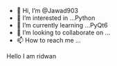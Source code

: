- 👋 Hi, I’m @Jawad903
- 👀 I’m interested in ...Python
- 🌱 I’m currently learning ...PyQt6
- 💞️ I’m looking to collaborate on ...
- 📫 How to reach me ...

<!---
Jawad903/Jawad903 is a ✨ special ✨ repository because its `README.md` (this file) appears on your GitHub profile.
You can click the Preview link to take a look at your changes.
--->
Hello I am ridwan
